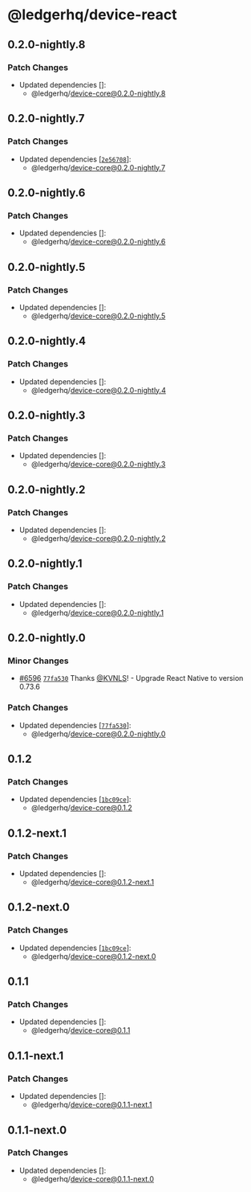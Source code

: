 # @ledgerhq/device-react

## 0.2.0-nightly.8

### Patch Changes

- Updated dependencies []:
  - @ledgerhq/device-core@0.2.0-nightly.8

## 0.2.0-nightly.7

### Patch Changes

- Updated dependencies [[`2e56708`](https://github.com/LedgerHQ/ledger-live/commit/2e567080b07abb8540907c0cb89457c746362917)]:
  - @ledgerhq/device-core@0.2.0-nightly.7

## 0.2.0-nightly.6

### Patch Changes

- Updated dependencies []:
  - @ledgerhq/device-core@0.2.0-nightly.6

## 0.2.0-nightly.5

### Patch Changes

- Updated dependencies []:
  - @ledgerhq/device-core@0.2.0-nightly.5

## 0.2.0-nightly.4

### Patch Changes

- Updated dependencies []:
  - @ledgerhq/device-core@0.2.0-nightly.4

## 0.2.0-nightly.3

### Patch Changes

- Updated dependencies []:
  - @ledgerhq/device-core@0.2.0-nightly.3

## 0.2.0-nightly.2

### Patch Changes

- Updated dependencies []:
  - @ledgerhq/device-core@0.2.0-nightly.2

## 0.2.0-nightly.1

### Patch Changes

- Updated dependencies []:
  - @ledgerhq/device-core@0.2.0-nightly.1

## 0.2.0-nightly.0

### Minor Changes

- [#6596](https://github.com/LedgerHQ/ledger-live/pull/6596) [`77fa530`](https://github.com/LedgerHQ/ledger-live/commit/77fa530c8626df94fa7f9c0a8b3a99f2efa7cb11) Thanks [@KVNLS](https://github.com/KVNLS)! - Upgrade React Native to version 0.73.6

### Patch Changes

- Updated dependencies [[`77fa530`](https://github.com/LedgerHQ/ledger-live/commit/77fa530c8626df94fa7f9c0a8b3a99f2efa7cb11)]:
  - @ledgerhq/device-core@0.2.0-nightly.0

## 0.1.2

### Patch Changes

- Updated dependencies [[`1bc09ce`](https://github.com/LedgerHQ/ledger-live/commit/1bc09ce84d1d579a253d0239747ad969e9613b52)]:
  - @ledgerhq/device-core@0.1.2

## 0.1.2-next.1

### Patch Changes

- Updated dependencies []:
  - @ledgerhq/device-core@0.1.2-next.1

## 0.1.2-next.0

### Patch Changes

- Updated dependencies [[`1bc09ce`](https://github.com/LedgerHQ/ledger-live/commit/1bc09ce84d1d579a253d0239747ad969e9613b52)]:
  - @ledgerhq/device-core@0.1.2-next.0

## 0.1.1

### Patch Changes

- Updated dependencies []:
  - @ledgerhq/device-core@0.1.1

## 0.1.1-next.1

### Patch Changes

- Updated dependencies []:
  - @ledgerhq/device-core@0.1.1-next.1

## 0.1.1-next.0

### Patch Changes

- Updated dependencies []:
  - @ledgerhq/device-core@0.1.1-next.0

